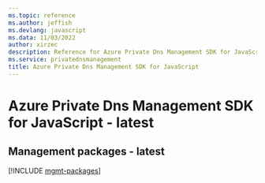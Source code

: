 ```yaml
---
ms.topic: reference
ms.author: jeffish
ms.devlang: javascript
ms.data: 11/03/2022
author: xirzec
description: Reference for Azure Private Dns Management SDK for JavaScript
ms.service: privatednsmanagement
title: Azure Private Dns Management SDK for JavaScript
---
```

# Azure Private Dns Management SDK for JavaScript - latest

## Management packages - latest
[!INCLUDE [mgmt-packages](private-dns-management-mgmt-index.md)]